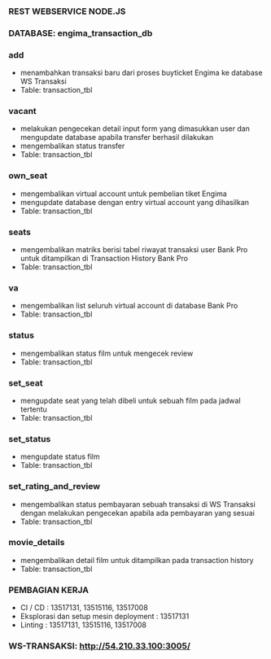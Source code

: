 ### REST WEBSERVICE NODE.JS
### DATABASE: engima_transaction_db

### add
- menambahkan transaksi baru dari proses buyticket Engima ke database WS Transaksi
- Table: transaction_tbl

### vacant
- melakukan pengecekan detail input form yang dimasukkan user dan mengupdate database apabila transfer berhasil dilakukan
- mengembalikan status transfer
- Table: transaction_tbl

### own_seat
- mengembalikan virtual account untuk pembelian tiket Engima
- mengupdate database dengan entry virtual account yang dihasilkan
- Table: transaction_tbl

### seats
- mengembalikan matriks berisi tabel riwayat transaksi user Bank Pro untuk ditampilkan di Transaction History Bank Pro
- Table: transaction_tbl

### va
- mengembalikan list seluruh virtual account di database Bank Pro
- Table: transaction_tbl

### status
- mengembalikan status film untuk mengecek review
- Table: transaction_tbl

### set_seat
- mengupdate seat yang telah dibeli untuk sebuah film pada jadwal tertentu
- Table: transaction_tbl

### set_status
- mengupdate status film
- Table: transaction_tbl

### set_rating_and_review
- mengembalikan status pembayaran sebuah transaksi di WS Transaksi dengan melakukan pengecekan apabila ada pembayaran yang sesuai
- Table: transaction_tbl

### movie_details
- mengembalikan detail film untuk ditampilkan pada transaction history
- Table: transaction_tbl


### PEMBAGIAN KERJA
- CI / CD : 13517131, 13515116, 13517008
- Eksplorasi dan setup mesin deployment : 13517131
- Linting : 13517131, 13515116, 13517008


### WS-TRANSAKSI: http://54.210.33.100:3005/